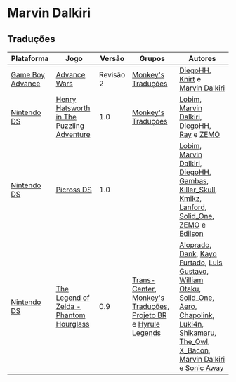 # Marvin Dalkiri

## Traduções

| Plataforma | Jogo | Versão | Grupos | Autores |
| ----------- | ----------- | ----------- | ----------- | ----------- |
| [Game Boy Advance](../../traducoes/game-boy-advance/) | [Advance Wars](../../traducoes/game-boy-advance/advance-wars_diegohh-knirt-marvin-dalkiri/) | Revisão 2 | [Monkey's Traduções](../../grupos/monkeys-traducoes/) | [DiegoHH](../../autores/diegohh/), [Knirt](../../autores/knirt/) e [Marvin Dalkiri](../../autores/marvin-dalkiri/) |
| [Nintendo DS](../../traducoes/nintendo-ds/) | [Henry Hatsworth in The Puzzling Adventure](../../traducoes/nintendo-ds/henry-hatsworth-in-the-puzzling-adventure_lobim-et-al/) | 1.0 | [Monkey's Traduções](../../grupos/monkeys-traducoes/) | [Lobim](../../autores/lobim/), [Marvin Dalkiri](../../autores/marvin-dalkiri/), [DiegoHH](../../autores/diegohh/), [Ray](../../autores/ray/) e [ZEMO](../../autores/zemo/) |
| [Nintendo DS](../../traducoes/nintendo-ds/) | [Picross DS](../../traducoes/nintendo-ds/picross-ds_lobim-et-al/) | 1.0 |  | [Lobim](../../autores/lobim/), [Marvin Dalkiri](../../autores/marvin-dalkiri/), [DiegoHH](../../autores/diegohh/), [Gambas](../../autores/gambas/), [Killer\_Skull](../../autores/killer_skull/), [Kmikz](../../autores/kmikz/), [Lanford](../../autores/lanford/), [Solid\_One](../../autores/solid_one/), [ZEMO](../../autores/zemo/) e [Edilson](../../autores/edilson/) |
| [Nintendo DS](../../traducoes/nintendo-ds/) | [The Legend of Zelda - Phantom Hourglass](../../traducoes/nintendo-ds/the-legend-of-zelda-phantom-hourglass_aloprado-et-al/) | 0.9 | [Trans\-Center](../../grupos/trans-center/), [Monkey's Traduções](../../grupos/monkeys-traducoes/), [Projeto BR](../../grupos/projeto-br/) e [Hyrule Legends](../../grupos/hyrule-legends/) | [Aloprado](../../autores/aloprado/), [Dank](../../autores/dank/), [Kayo Furtado](../../autores/kayo-furtado/), [Luis Gustavo](../../autores/luis-gustavo/), [William Otaku](../../autores/william-otaku/), [Solid\_One](../../autores/solid_one/), [Aero](../../autores/aero/), [Chapolink](../../autores/chapolink/), [Luki4n](../../autores/luki4n/), [Shikamaru](../../autores/shikamaru/), [The\_Owl](../../autores/the_owl/), [X\_Bacon](../../autores/x_bacon/), [Marvin Dalkiri](../../autores/marvin-dalkiri/) e [Sonic Away](../../autores/sonic-away/) |